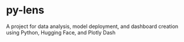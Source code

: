 # py-lens
A project for data analysis, model deployment, and dashboard creation using Python, Hugging Face, and Plotly Dash
